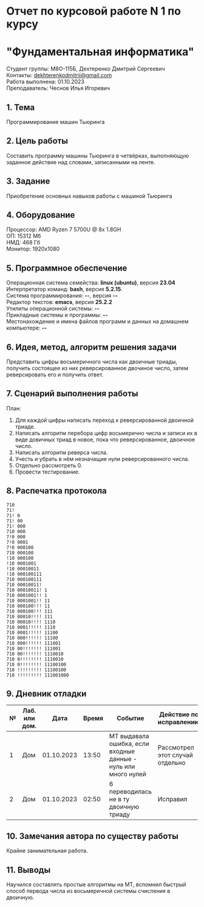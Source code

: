 # Отчет по курсовой работе N 1 по курсу
# "Фундаментальная информатика"

Студент группы: M8О-115Б, Дехтеренко Дмитрий Сергеевич\
Контакты: dekhterenkodmitrii@gmail.com\
Работа выполнена: 01.10.2023\
Преподаватель: Чеснов Илья Игоревич

## 1. Тема

Программирование машин Тьюринга

## 2. Цель работы

Составить программу машины Тьюринга в четвёрках, выполняющую заданное действие над словами, записанными на ленте.

## 3. Задание

Приобретение основных навыков работы с машиной Тьюринга

## 4. Оборудование

Процессор: AMD Ryzen 7 5700U @ 8x 1.8GH\
ОП: 15312 Мб\
НМД: 468 Гб\
Монитор: 1920x1080

## 5. Программное обеспечение

Операционная система семейства: **linux (ubuntu)**, версия **23.04**\
Интерпретатор команд: **bash**, версия **5.2.15**.\
Система программирования: **--**, версия **--**\
Редактор текстов: **emacs**, версия **25.2.2**\
Утилиты операционной системы: **--**\
Прикладные системы и программы: **--**\
Местонахождение и имена файлов программ и данных на домашнем компьютере: **--**

## 6. Идея, метод, алгоритм решения задачи

Представить цифры восьмеричного числа как двоичные триады, получить состоящее из них реверсированное двочиное число, затем реверсировать его и получить ответ.

## 7. Сценарий выполнения работы

План:
1. Для каждой цифры написать переход к реверсированной двоичной триаде.
2. Написать алгоритм перебора цифр восьмерично числа и записи их в виде довичных триад в новое, пока что реверсированное, двоичное число.
3. Написать алгоритм реверса числа.
4. Учесть и убрать в нём незначащие нули реверсированного числа.
5. Отдельно рассмотреть 0.
6. Провести тестирование.

## 8. Распечатка протокола

```
710
71!
71! 0
71! 00
71! 000
710 000
7!0 000
7!0 0001
7!0 000100
710 000100
!10 000100
!10 0001001
!10 00010011
!10 000100111
710 000100111
710 00010011!
710 00010011! 1
710 0001001!! 1
710 0001001!! 11
710 000100!!! 11
710 000100!!! 111
710 00010!!!! 111
710 00010!!!! 1110
710 0001!!!!! 1110
710 0001!!!!! 11100
710 000!!!!!! 11100
710 000!!!!!! 111001
710 00!!!!!!! 111001
710 00!!!!!!! 1110010
710 0!!!!!!!! 1110010
710 0!!!!!!!! 11100100
710 !!!!!!!!! 11100100
710 !!!!!!!!! 111001000

```

## 9. Дневник отладки

| № | Лаб. или дом. | Дата       | Время     | Событие                                                | Действие по исправлению   | Примечание     |
|---|---------------|------------|-----------|--------------------------------------------------------|---------------------------|----------------|
|1  | Дом           | 01.10.2023 | 13:50     | МТ выдавала ошибка, если входные данные - нуль или много нулей      | Рассмотрел этот случай отдельно     |   |
|2  | Дом           | 01.10.2023 | 02:50     | 6 переводилась не в ту двоичную триаду | Исправил   | Перепроверил остальные цифры     |

## 10. Замечания автора по существу работы

Крайне занимательная работа.

## 11. Выводы

Научился составлять простые алгоритмы на МТ, вспомнил быстрый способ первода числа из восьмеричной системы счисления в двоичную.

